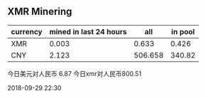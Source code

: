 ## XMR Minering

|currency|mined in last 24 hours|all|in pool|
|---|---|---|---|
|XMR|0.003|0.633|0.426|
|CNY|2.123|506.658|340.82|

今日美元对人民币 6.87	今日xmr对人民币800.51


2018-09-29 22:30